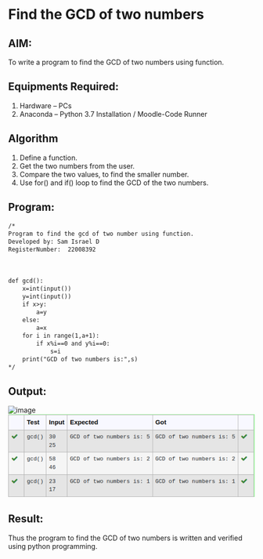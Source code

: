 # Find the GCD of two numbers

## AIM:
To write a program to find the GCD of two numbers using function.

## Equipments Required:
1. Hardware – PCs
2. Anaconda – Python 3.7 Installation / Moodle-Code Runner

## Algorithm
1. Define a function.
2. Get the two numbers from the user.
3. Compare the two values, to find the smaller number.
4. Use for() and if() loop to find the GCD of the two numbers.

## Program:
```
/*
Program to find the gcd of two number using function.
Developed by: Sam Israel D
RegisterNumber:  22008392



def gcd():
    x=int(input())
    y=int(input())
    if x>y:
        a=y
    else:
        a=x
    for i in range(1,a+1):
        if x%i==0 and y%i==0:
            s=i
    print("GCD of two numbers is:",s)
*/
```

## Output:
![image](./gcd.PNG)
![image](./gcd1.png)



## Result:
Thus the program to find the GCD of two numbers is written and verified using python programming.
